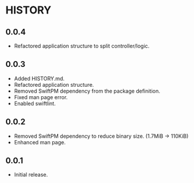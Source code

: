 # HISTORY
## 0.0.4

  * Refactored application structure to split controller/logic.

## 0.0.3

  * Added HISTORY.md.
  * Refactored application structure.
  * Removed SwiftPM dependency from the package definition.
  * Fixed man page error.
  * Enabled swiftlint.

## 0.0.2

  * Removed SwiftPM dependency to reduce binary size. (1.7MiB -> 110KiB)
  * Enhanced man page.

## 0.0.1

  * Initial release.
